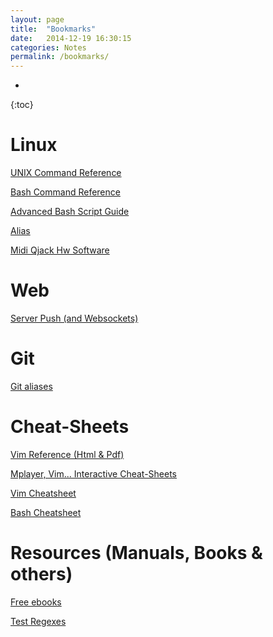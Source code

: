 ```yaml
---
layout: page
title:  "Bookmarks"
date:   2014-12-19 16:30:15
categories: Notes
permalink: /bookmarks/
---
```

* 
{:toc}

# Linux
[UNIX Command Reference](http://cb.vu/unixtoolbox.xhtml)

[Bash Command Reference](http://ss64.com/bash/)

[Advanced Bash Script Guide](http://www.tldp.org/LDP/abs/html/)

[Alias](http://www.cyberciti.biz/tips/bash-aliases-mac-centos-linux-unix.html)

[Midi Qjack Hw Software](http://tedfelix.com/linux/linux-midi.html)

# Web
[Server Push (and Websockets)](http://stackoverflow.com/questions/11077857/what-are-long-polling-websockets-server-sent-events-sse-and-comet)

# Git
[Git aliases](https://git.wiki.kernel.org/index.php/Aliases#Aliases)

# Cheat-Sheets
[Vim Reference (Html & Pdf)](http://tnerual.eriogerg.free.fr/vimqrc-es.html)

[Mplayer, Vim... Interactive Cheat-Sheets](http://sheet.shiar.nl/)

[Vim Cheatsheet](https://linuxtoy.org/img/2011/09/vim_cheat_sheet_for_programmers_screen.png)

[Bash Cheatsheet](http://www.scribd.com/doc/88404386/Bash-Cheat-Sheet)

# Resources (Manuals, Books & others)
[Free ebooks](https://github.com/danchoi/kindlefodder)

[Test Regexes](http://regex101.com/)

